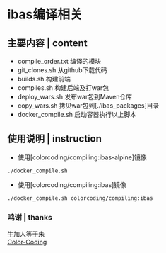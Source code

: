 # ibas编译相关

## 主要内容 | content
* compile_order.txt          编译的模块
* git_clones.sh              从github下载代码
* builds.sh                  构建前端
* compiles.sh                构建后端及打war包
* deploy_wars.sh             发布war包到Maven仓库
* copy_wars.sh               拷贝war包到[./ibas_packages]目录
* docker_compile.sh          启动容器执行以上脚本

## 使用说明 | instruction
* 使用[colorcoding/compiling:ibas-alpine]镜像
~~~
./docker_compile.sh
~~~
* 使用[colorcoding/compiling:ibas]镜像
~~~
./docker_compile.sh colorcoding/compiling:ibas
~~~

### 鸣谢 | thanks
[牛加人等于朱](http://baike.baidu.com/view/1769.htm "NiurenZhu")<br>
[Color-Coding](http://colorcoding.org/ "咔啦工作室")<br>
